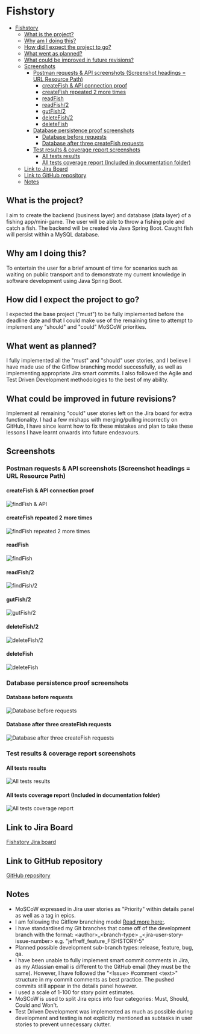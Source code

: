 # Fishstory

- [Fishstory](#fishstory)
  - [What is the project?](#what-is-the-project)
  - [Why am I doing this?](#why-am-i-doing-this)
  - [How did I expect the project to go?](#how-did-i-expect-the-project-to-go)
  - [What went as planned?](#what-went-as-planned)
  - [What could be improved in future revisions?](#what-could-be-improved-in-future-revisions)
  - [Screenshots](#screenshots)
    - [Postman requests & API screenshots (Screenshot headings = URL Resource Path)](#postman-requests--api-screenshots-screenshot-headings--url-resource-path)
      - [createFish & API connection proof](#createfish--api-connection-proof)
      - [createFish repeated 2 more times](#createfish-repeated-2-more-times)
      - [readFish](#readfish)
      - [readFish/2](#readfish2)
      - [gutFish/2](#gutfish2)
      - [deleteFish/2](#deletefish2)
      - [deleteFish](#deletefish)
    - [Database persistence proof screenshots](#database-persistence-proof-screenshots)
      - [Database before requests](#database-before-requests)
      - [Database after three createFish requests](#database-after-three-createfish-requests)
    - [Test results & coverage report screenshots](#test-results--coverage-report-screenshots)
      - [All tests results](#all-tests-results)
      - [All tests coverage report (Included in documentation folder)](#all-tests-coverage-report-included-in-documentation-folder)
  - [Link to Jira Board](#link-to-jira-board)
  - [Link to GitHub repository](#link-to-github-repository)
  - [Notes](#notes)

## What is the project?

I aim to create the backend (business layer) and database (data layer) of a fishing app/mini-game. The user will be able
to throw a fishing pole and catch a fish. The backend will be created via Java Spring Boot. Caught fish will persist within a MySQL database.

## Why am I doing this?

To entertain the user for a brief amount of time for scenarios such as waiting on public transport and to demonstrate my
current knowledge in software development using Java Spring Boot.

## How did I expect the project to go?

I expected the base project ("must") to be fully implemented before the deadline date and that I could make use of the
remaining time to attempt to implement any "should" and "could" MoSCoW priorities.

## What went as planned?

I fully implemented all the "must" and "should" user stories, and I believe I have made use of the Gitflow branching model successfully, as well as
implementing appropriate Jira smart commits. I also followed the Agile and Test Driven Development methodologies to the
best of my ability.

## What could be improved in future revisions?

Implement all remaining "could" user stories left on the Jira board for extra functionality. I had a few
mishaps with merging/pulling incorrectly on GitHub, I have since learnt how to fix these mistakes and plan to take these lessons I
have learnt onwards into future endeavours.

## Screenshots

### Postman requests & API screenshots (Screenshot headings = URL Resource Path)

#### createFish & API connection proof

![findFish & API](documentation/images/createFish%20with%20API%20connection%20proof.png?raw=true)

#### createFish repeated 2 more times

![findFish repeated 2 more times](documentation/images/createFish%20repeated%20two%20more%20times.png?raw=true)

#### readFish

![findFish](documentation/images/readFish.png?raw=true)

#### readFish/2

![findFish/2](documentation/images/readFish{2}.png?raw=true)

#### gutFish/2

![gutFish/2](documentation/images/gutFish%7B2%7D.png?raw=true)

#### deleteFish/2

![deleteFish/2](documentation/images/deleteFish%7B2%7D.png?raw=true)

#### deleteFish

![deleteFish](documentation/images/deleteFish.png?raw=true)

### Database persistence proof screenshots

#### Database before requests

![Database before requests](documentation/images/empty%20database.png?raw=true)

#### Database after three createFish requests

![Database after three createFish requests](documentation/images/database%20after%20three%20createFish.png?raw=true)

### Test results & coverage report screenshots

#### All tests results

![All tests results](documentation/images/test%20results.png?raw=true)

#### All tests coverage report (Included in documentation folder)

![All tests coverage report](documentation/images/all%20tests%20coverage%20report.png?raw=true)

## Link to Jira Board

[Fishstory Jira board](https://jeffreff.atlassian.net/jira/software/projects/FISHSTORY/boards/5)

## Link to GitHub repository

[GitHub repository](https://github.com/jeffreff/fishstory)

## Notes

- MoSCoW expressed in Jira user stories as "Priority" within details panel as well as a tag in epics.
- I am following the Gitflow branching
  model [Read more here:](https://www.atlassian.com/git/tutorials/comparing-workflows/gitflow-workflow).
- I have standardised my Git branches that come off of the development branch with the format: \<author>\_\<branch-type>
  \_\<jira-user-story-issue-number> e.g. "jeffreff_feature_FISHSTORY-5"
- Planned possible development sub-branch types: release, feature, bug, qa.
- I have been unable to fully implement smart commit comments in Jira, as my Atlassian email is different to the GitHub
  email (they must be the same). However, I have followed the "\<Issue> \#comment \<text>" structure in my commit
  comments as best practice. The pushed commits still appear in the details panel however.
- I used a scale of 1-100 for story point estimates.
- MoSCoW is used to split Jira epics into four categories: Must, Should, Could and Won't.
- Test Driven Development was implemented as much as possible during development and testing is not explicitly mentioned
  as subtasks in user stories to prevent unnecessary clutter.
